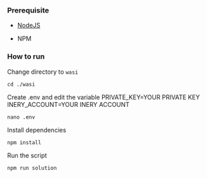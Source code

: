 ### Prerequisite

- [NodeJS](https://nodejs.org/en/)

- NPM



### How to run

Change directory to ```wasi```

```shell
cd ./wasi
```

Create .env and edit the variable
PRIVATE_KEY=YOUR PRIVATE KEY
INERY_ACCOUNT=YOUR INERY ACCOUNT

```shell
nano .env
```

Install dependencies

```shell
npm install
```

Run the script

```
npm run solution
```
